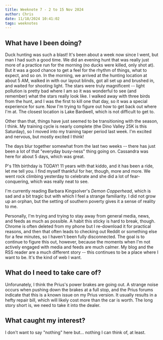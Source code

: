 ```yaml
---
title: Weeknote 7 - 2 to 15 Nov 2024
author: Chris
date: 11/18/2024 10:41:02 
tags: weeknotes
---
```


## What have I been doing?

Duck hunting was such a blast! It's been about a week now since I went, but man I had such a good time. We did an evening hunt that was really just more of a practice run for the morning (no ducks were killed, only shot at). But it was a good chance to get a feel for the rhythm of things, what to expect, and so on. In the morning, we arrived at the hunting location at about 5 AM, walked in with our layout blinds, got all set up and brushed in, and waited for shooting light. The stars were truly magnificent -- light pollution is pretty bad where I am so it was wonderful to see (and remember) what the stars really look like. I walked away with three birds from the hunt, and I was the first to kill one that day, so it was a special experience for sure. Now I'm trying to figure out how to get back out where I'm at. The closest location is Lake Bardwell, which is not difficult to get to.

Other than that, things have just seemed to be transitioning with the season, I think. My training cycle is nearly complete (the Dino Valley 25K is this Saturday), so I moved into my training taper period last week. I'm excited and nervous, but mostly excited I think!

The days blur together somewhat from the last two weeks -- there has just been a lot of that "everyday busy-ness" thing going on. Cassandra was here for about 5 days, which was great. 

P's 11th birthday is TODAY! 11 years with that kiddo, and it has been a ride, let me tell you. I find myself thankful for her, though, more and more. We went rock climbing yesterday to celebrate and she did a lot of fear-conquering, which was really neat to see.

I'm currently reading Barbara Kingsolver's *Demon Copperhead*, which is sad and a bit tragic but with which I feel a strange familiarity. I did not grow up an orphan, but the setting of southern poverty gives it a sense of reality to me.

Personally, I'm trying and trying to stay away from general media, news, and feeds as much as possible. A habit this sticky is hard to break, though. Chrome is often deleted from my phone but I re-download it for practical reasons, and then that often leads to checking out Reddit or something else for a few minutes, so I haven't been fully disconnected. The goal is to continue to figure this out, however, because the moments when I'm not actively engaged with media and feeds are much calmer. My blog and the RSS reader are a much different story -- this continues to be a place where I want to be. It's the kind of web I want.

## What do I need to take care of?

Unforunately, I think the Prius's power brakes are going out. A strange noise occurs when pushing down the brakes at a full stop, and the Prius forums indicate that this is a known issue on my Prius version. It usually results in a hefty repair bill, which will likely cost more than the car is worth. The long story short is, we need to take it into the dealer.

## What caught my interest?

I don't want to say "nothing" here but... nothing I can think of, at least.
